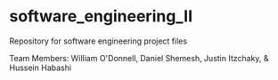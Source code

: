 # software_engineering_II
Repository for software engineering project files

Team Members: William O'Donnell, Daniel Shemesh, Justin Itzchaky, & Hussein Habashi
